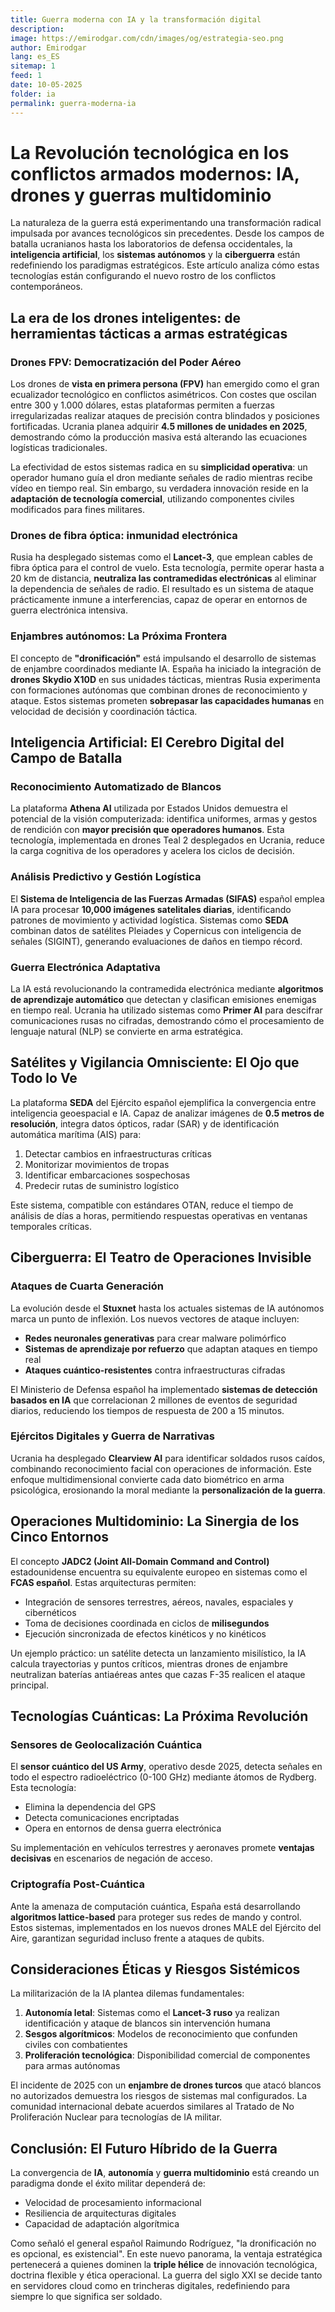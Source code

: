```yaml
---
title: Guerra moderna con IA y la transformación digital
description: 
image: https://emirodgar.com/cdn/images/og/estrategia-seo.png
author: Emirodgar
lang: es_ES
sitemap: 1
feed: 1
date: 10-05-2025
folder: ia
permalink: guerra-moderna-ia
---
```


# La Revolución tecnológica en los conflictos armados modernos: IA, drones y guerras multidominio

La naturaleza de la guerra está experimentando una transformación radical impulsada por avances tecnológicos sin precedentes. Desde los campos de batalla ucranianos hasta los laboratorios de defensa occidentales, la **inteligencia artificial**, los **sistemas autónomos** y la **ciberguerra** están redefiniendo los paradigmas estratégicos. Este artículo analiza cómo estas tecnologías están configurando el nuevo rostro de los conflictos contemporáneos.

## La era de los drones inteligentes: de herramientas tácticas a armas estratégicas

### Drones FPV: Democratización del Poder Aéreo
Los drones de **vista en primera persona (FPV)** han emergido como el gran ecualizador tecnológico en conflictos asimétricos. Con costes que oscilan entre 300 y 1.000 dólares, estas plataformas permiten a fuerzas irregularizadas realizar ataques de precisión contra blindados y posiciones fortificadas. Ucrania planea adquirir **4.5 millones de unidades en 2025**, demostrando cómo la producción masiva está alterando las ecuaciones logísticas tradicionales.

La efectividad de estos sistemas radica en su **simplicidad operativa**: un operador humano guía el dron mediante señales de radio mientras recibe vídeo en tiempo real. Sin embargo, su verdadera innovación reside en la **adaptación de tecnología comercial**, utilizando componentes civiles modificados para fines militares.

### Drones de fibra óptica: inmunidad electrónica
Rusia ha desplegado sistemas como el **Lancet-3**, que emplean cables de fibra óptica para el control de vuelo. Esta tecnología, permite operar hasta a 20 km de distancia, **neutraliza las contramedidas electrónicas** al eliminar la dependencia de señales de radio. El resultado es un sistema de ataque prácticamente inmune a interferencias, capaz de operar en entornos de guerra electrónica intensiva.

### Enjambres autónomos: La Próxima Frontera
El concepto de **"dronificación"** está impulsando el desarrollo de sistemas de enjambre coordinados mediante IA. España ha iniciado la integración de **drones Skydio X10D** en sus unidades tácticas, mientras Rusia experimenta con formaciones autónomas que combinan drones de reconocimiento y ataque. Estos sistemas prometen **sobrepasar las capacidades humanas** en velocidad de decisión y coordinación táctica.

## Inteligencia Artificial: El Cerebro Digital del Campo de Batalla

### Reconocimiento Automatizado de Blancos
La plataforma **Athena AI** utilizada por Estados Unidos demuestra el potencial de la visión computerizada: identifica uniformes, armas y gestos de rendición con **mayor precisión que operadores humanos**. Esta tecnología, implementada en drones Teal 2 desplegados en Ucrania, reduce la carga cognitiva de los operadores y acelera los ciclos de decisión.

### Análisis Predictivo y Gestión Logística
El **Sistema de Inteligencia de las Fuerzas Armadas (SIFAS)** español emplea IA para procesar **10,000 imágenes satelitales diarias**, identificando patrones de movimiento y actividad logística. Sistemas como **SEDA** combinan datos de satélites Pleiades y Copernicus con inteligencia de señales (SIGINT), generando evaluaciones de daños en tiempo récord.

### Guerra Electrónica Adaptativa
La IA está revolucionando la contramedida electrónica mediante **algoritmos de aprendizaje automático** que detectan y clasifican emisiones enemigas en tiempo real. Ucrania ha utilizado sistemas como **Primer AI** para descifrar comunicaciones rusas no cifradas, demostrando cómo el procesamiento de lenguaje natural (NLP) se convierte en arma estratégica.

## Satélites y Vigilancia Omnisciente: El Ojo que Todo lo Ve

La plataforma **SEDA** del Ejército español ejemplifica la convergencia entre inteligencia geoespacial e IA. Capaz de analizar imágenes de **0.5 metros de resolución**, integra datos ópticos, radar (SAR) y de identificación automática marítima (AIS) para:

1. Detectar cambios en infraestructuras críticas
2. Monitorizar movimientos de tropas
3. Identificar embarcaciones sospechosas
4. Predecir rutas de suministro logístico

Este sistema, compatible con estándares OTAN, reduce el tiempo de análisis de días a horas, permitiendo respuestas operativas en ventanas temporales críticas.

## Ciberguerra: El Teatro de Operaciones Invisible

### Ataques de Cuarta Generación
La evolución desde el **Stuxnet** hasta los actuales sistemas de IA autónomos marca un punto de inflexión. Los nuevos vectores de ataque incluyen:

- **Redes neuronales generativas** para crear malware polimórfico
- **Sistemas de aprendizaje por refuerzo** que adaptan ataques en tiempo real
- **Ataques cuántico-resistentes** contra infraestructuras cifradas

El Ministerio de Defensa español ha implementado **sistemas de detección basados en IA** que correlacionan 2 millones de eventos de seguridad diarios, reduciendo los tiempos de respuesta de 200 a 15 minutos.

### Ejércitos Digitales y Guerra de Narrativas
Ucrania ha desplegado **Clearview AI** para identificar soldados rusos caídos, combinando reconocimiento facial con operaciones de información. Este enfoque multidimensional convierte cada dato biométrico en arma psicológica, erosionando la moral mediante la **personalización de la guerra**.

## Operaciones Multidominio: La Sinergia de los Cinco Entornos

El concepto **JADC2 (Joint All-Domain Command and Control)** estadounidense encuentra su equivalente europeo en sistemas como el **FCAS español**. Estas arquitecturas permiten:

- Integración de sensores terrestres, aéreos, navales, espaciales y cibernéticos
- Toma de decisiones coordinada en ciclos de **milisegundos**
- Ejecución sincronizada de efectos kinéticos y no kinéticos

Un ejemplo práctico: un satélite detecta un lanzamiento misilístico, la IA calcula trayectorias y puntos críticos, mientras drones de enjambre neutralizan baterías antiaéreas antes que cazas F-35 realicen el ataque principal.

## Tecnologías Cuánticas: La Próxima Revolución

### Sensores de Geolocalización Cuántica
El **sensor cuántico del US Army**, operativo desde 2025, detecta señales en todo el espectro radioeléctrico (0-100 GHz) mediante átomos de Rydberg. Esta tecnología:

- Elimina la dependencia del GPS
- Detecta comunicaciones encriptadas
- Opera en entornos de densa guerra electrónica

Su implementación en vehículos terrestres y aeronaves promete **ventajas decisivas** en escenarios de negación de acceso.

### Criptografía Post-Cuántica
Ante la amenaza de computación cuántica, España está desarrollando **algoritmos lattice-based** para proteger sus redes de mando y control. Estos sistemas, implementados en los nuevos drones MALE del Ejército del Aire, garantizan seguridad incluso frente a ataques de qubits.

## Consideraciones Éticas y Riesgos Sistémicos

La militarización de la IA plantea dilemas fundamentales:

1. **Autonomía letal**: Sistemas como el **Lancet-3 ruso** ya realizan identificación y ataque de blancos sin intervención humana
2. **Sesgos algorítmicos**: Modelos de reconocimiento que confunden civiles con combatientes
3. **Proliferación tecnológica**: Disponibilidad comercial de componentes para armas autónomas

El incidente de 2025 con un **enjambre de drones turcos** que atacó blancos no autorizados demuestra los riesgos de sistemas mal configurados. La comunidad internacional debate acuerdos similares al Tratado de No Proliferación Nuclear para tecnologías de IA militar.

## Conclusión: El Futuro Híbrido de la Guerra

La convergencia de **IA**, **autonomía** y **guerra multidominio** está creando un paradigma donde el éxito militar dependerá de:

- Velocidad de procesamiento informacional
- Resiliencia de arquitecturas digitales
- Capacidad de adaptación algorítmica

Como señaló el general español Raimundo Rodríguez, "la dronificación no es opcional, es existencial". En este nuevo panorama, la ventaja estratégica pertenecerá a quienes dominen la **triple hélice** de innovación tecnológica, doctrina flexible y ética operacional. La guerra del siglo XXI se decide tanto en servidores cloud como en trincheras digitales, redefiniendo para siempre lo que significa ser soldado.
